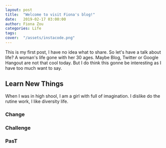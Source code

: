 ```yaml
---
layout: post
title:  "Welcome to visit Fiona's blog!"
date:   2019-02-17 03:00:00
author: Fiona Zou
categories: Life
tags:	
cover:  "/assets/instacode.png"
---
```


This is my first post, I have no idea what to share. So let's have a talk about life? A woman's life gone with her 30 ages. Maybe Blog, Twitter or Google Hangout are not that cool today. But I do think this gonne be interesting as I have too much want to say.  

## Learn New Things

When I was in high shool, I am a girl with full of imagination. I dislike do the rutine work, I like diversity life.

### Change


### Challenge



### PasT



[jekyll]:      http://jekyllrb.com
[jekyll-gh]:   https://github.com/jekyll/jekyll
[jekyll-help]: https://github.com/jekyll/jekyll-help
[highlight]:   https://highlightjs.org/
[lightbox]:    http://lokeshdhakar.com/projects/lightbox2/
[jekyll-archive]: https://github.com/jekyll/jekyll-archives
[liquid]: https://github.com/Shopify/liquid/wiki/Liquid-for-Designers
